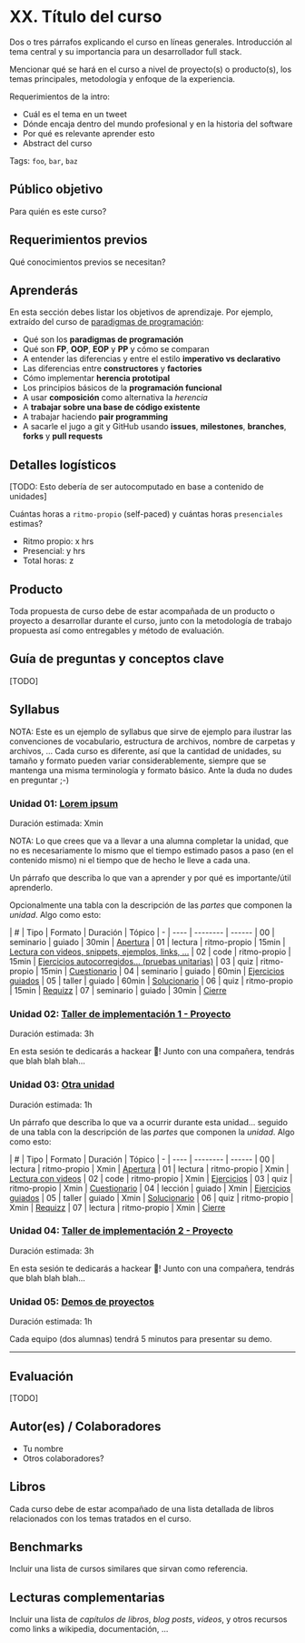 # XX. Título del curso

Dos o tres párrafos explicando el curso en líneas generales. Introducción al
tema central y su importancia para un desarrollador full stack.

Mencionar qué se hará en el curso a nivel de proyecto(s) o producto(s), los
temas principales, metodología y enfoque de la experiencia.

Requerimientos de la intro:

* Cuál es el tema en un tweet
* Dónde encaja dentro del mundo profesional y en la historia del software
* Por qué es relevante aprender esto
* Abstract del curso

Tags: `foo`, `bar`, `baz`

## Público objetivo

Para quién es este curso?

## Requerimientos previos

Qué conocimientos previos se necesitan?

## Aprenderás

En esta sección debes listar los objetivos de aprendizaje. Por ejemplo,
extraído del curso de [paradigmas de programación](https://github.com/Laboratoria/curricula-js/tree/master/09-paradigms):

* Qué son los **paradigmas de programación**
* Qué son **FP**, **OOP**, **EOP** y **PP** y cómo se comparan
* A entender las diferencias y entre el estilo **imperativo vs declarativo**
* Las diferencias entre **constructores** y **factories**
* Cómo implementar **herencia prototipal**
* Los principios básicos de la **programación funcional**
* A usar **composición** como alternativa la _herencia_
* A **trabajar sobre una base de código existente**
* A trabajar haciendo **pair programming**
* A sacarle el jugo a git y GitHub usando **issues**, **milestones**,
  **branches**, **forks** y **pull requests**

## Detalles logísticos

[TODO: Esto debería de ser autocomputado en base a contenido de unidades]

Cuántas horas a `ritmo-propio` (self-paced) y cuántas horas `presenciales`
estimas?

* Ritmo propio: x hrs
* Presencial: y hrs
* Total horas: z

## Producto

Toda propuesta de curso debe de estar acompañada de un producto o proyecto a
desarrollar durante el curso, junto con la metodología de trabajo propuesta
así como entregables y método de evaluación.

## Guía de preguntas y conceptos clave

[TODO]

## Syllabus

NOTA: Este es un ejemplo de syllabus que sirve de ejemplo para ilustrar las
convenciones de vocabulario, estructura de archivos, nombre de carpetas y
archivos, ... Cada curso es diferente, así que la cantidad de unidades, su
tamaño y formato pueden variar considerablemente, siempre que se mantenga una
misma terminología y formato básico. Ante la duda no dudes en preguntar ;-)

### Unidad 01: [Lorem ipsum](01-lorem-ipsum)

Duración estimada: Xmin

NOTA: Lo que crees que va a llevar a una alumna completar la unidad, que no es
necesariamente lo mismo que el tiempo estimado pasos a paso (en el contenido
mismo) ni el tiempo que de hecho le lleve a cada una.

Un párrafo que describa lo que van a aprender y por qué es importante/útil
aprenderlo.

Opcionalmente una tabla con la descripción de las _partes_ que componen la
_unidad_. Algo como esto:

| # | Tipo | Formato | Duración | Tópico
| - | ---- | -------- | ------
| 00 | seminario | guiado | 30min | [Apertura](01-lorem-ipsum/00-apertura.md)
| 01 | lectura | ritmo-propio | 15min | [Lectura con videos, snippets, ejemplos, links, ...](01-lorem-ipsum/01-self-learning-1.md)
| 02 | code | ritmo-propio | 15min | [Ejercicios autocorregidos... (pruebas unitarias)](01-lorem-ipsum/02-self-learning-2.md)
| 03 | quiz | ritmo-propio | 15min | [Cuestionario](01-lorem-ipsum/03-some-quizz.md)
| 04 | seminario | guiado | 60min | [Ejercicios guiados](01-lorem-ipsum/04-ejercicios-guiados.md)
| 05 | taller | guiado | 60min | [Solucionario](01-lorem-ipsum/05-solucionario.md)
| 06 | quiz | ritmo-propio | 15min | [Requizz](01-lorem-ipsum/06-requizz.md)
| 07 | seminario | guiado | 30min | [Cierre](01-lorem-ipsum/07-cierre.md)

### Unidad 02: [Taller de implementación 1 - Proyecto](#)

Duración estimada: 3h

En esta sesión te dedicarás a hackear 🚧! Junto con una compañera, tendrás que
blah blah blah...

### Unidad 03: [Otra unidad](#)

Duración estimada: 1h

Un párrafo que describa lo que va a ocurrir durante esta unidad... seguido de
una tabla con la descripción de las _partes_ que componen la _unidad_. Algo como
esto:

| # | Tipo | Formato | Duración | Tópico
| - | ---- | -------- | ------
| 00 | lectura | ritmo-propio | Xmin | [Apertura](01-lorem-ipsum/00-apertura.md)
| 01 | lectura | ritmo-propio | Xmin | [Lectura con videos](01-lorem-ipsum/01-self-learning-1.md)
| 02 | code | ritmo-propio | Xmin | [Ejercicios](01-lorem-ipsum/02-self-learning-2.md)
| 03 | quiz | ritmo-propio | Xmin | [Cuestionario](01-lorem-ipsum/03-some-quizz.md)
| 04 | lección | guiado | Xmin | [Ejercicios guiados](01-lorem-ipsum/04-ejercicios-guiados.md)
| 05 | taller | guiado | Xmin | [Solucionario](01-lorem-ipsum/05-solucionario.md)
| 06 | quiz | ritmo-propio | Xmin | [Requizz](01-lorem-ipsum/06-requizz.md)
| 07 | lectura | ritmo-propio | Xmin | [Cierre](01-lorem-ipsum/07-cierre.md)

### Unidad 04: [Taller de implementación 2 - Proyecto](#)

Duración estimada: 3h

En esta sesión te dedicarás a hackear 🚧! Junto con una compañera, tendrás que
blah blah blah...

### Unidad 05: [Demos de proyectos](#)

Duración estimada: 1h

Cada equipo (dos alumnas) tendrá 5 minutos para presentar su demo.

***

## Evaluación

[TODO]

## Autor(es) / Colaboradores

* Tu nombre
* Otros colaboradores?

## Libros

Cada curso debe de estar acompañado de una lista detallada de libros
relacionados con los temas tratados en el curso.

## Benchmarks

Incluir una lista de cursos similares que sirvan como referencia.

## Lecturas complementarias

Incluir una lista de _capítulos de libros_, _blog posts_, _videos_, y otros
recursos como links a wikipedia, documentación, ...
